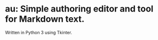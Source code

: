 au: Simple authoring editor and tool for Markdown text.
=======================================================

Written in Python 3 using Tkinter.
